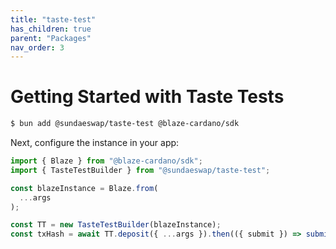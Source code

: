 ```yaml
---
title: "taste-test"
has_children: true
parent: "Packages"
nav_order: 3
---
```


# Getting Started with Taste Tests

```bash
$ bun add @sundaeswap/taste-test @blaze-cardano/sdk
```

Next, configure the instance in your app:

```ts
import { Blaze } from "@blaze-cardano/sdk";
import { TasteTestBuilder } from "@sundaeswap/taste-test";

const blazeInstance = Blaze.from(
  ...args
);

const TT = new TasteTestBuilder(blazeInstance);
const txHash = await TT.deposit({ ...args }).then(({ submit }) => submit());
```
